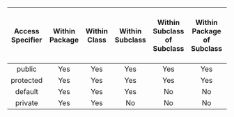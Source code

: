 <!-- table will display a access specifier and their access within package,class and etc -->

| Access Specifier | Within Package | Within Class | Within Subclass | Within Subclass of Subclass | Within Package of Subclass | Within Package of Subclass of Subclass
| :---: | :---: | :---: | :---: | :---: | :---: | :---: |
| public | Yes | Yes | Yes | Yes | Yes | Yes |
| protected | Yes | Yes | Yes | Yes | Yes | No |
| default | Yes | Yes | Yes | No | No | No |
| private | Yes | Yes | No | No | No | No |